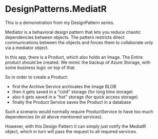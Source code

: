 # DesignPatterns.MediatR
This is a demonstration from my DesignPattern series.

Mediator is a behavioral design pattern that lets you reduce chaotic dependencies between objects. 
The pattern restricts direct communications between the objects and forces them to collaborate only via a mediator object.

In this app, there is a Product, which also holds an Image. The Entire product should be created.
We mimic the backup of Azure Storage, with some business logic on top of that.

So in order to create a Product: 
- first the Archive Service archivates the image BLOB
- then it gets saved in a "cold" storage (for long time storage)
- also it gets saved in a "hot" storage (for quick access storage)
- finally the Product Service saves the Product in a database

Such a scenario would normally require ProductService to have too much dependencies (in all above mentioned services). 

However, with this Design Pattern it can simply just notify the MediatR object, which in turn will pass the request to all required services.
